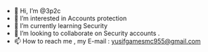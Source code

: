 - 👋 Hi, I’m @3p2c
- 👀 I’m interested in Accounts protection
- 🌱 I’m currently learning Security 
- 💞️ I’m looking to collaborate on Security accounts .
- 📫 How to reach me , my E-mail : yusifgamesmc955@gmail.com

<!---
3p2c/3p2c is a ✨ special ✨ repository because its `README.md` (this file) appears on your GitHub profile.
You can click the Preview link to take a look at your changes.
--->
